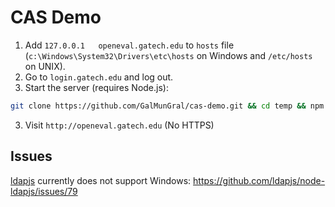 # CAS Demo
1. Add `127.0.0.1   openeval.gatech.edu` to `hosts` file (`c:\Windows\System32\Drivers\etc\hosts` on Windows and `/etc/hosts` on UNIX).
2. Go to `login.gatech.edu` and log out.
3. Start the server (requires Node.js):
```bash
git clone https://github.com/GalMunGral/cas-demo.git && cd temp && npm install && npm start
```
3. Visit `http://openeval.gatech.edu` (No HTTPS)

## Issues
[ldapjs](https://github.com/ldapjs/node-ldapjs) currently does not support Windows: https://github.com/ldapjs/node-ldapjs/issues/79
